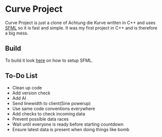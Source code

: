 Curve Project
===================
Curve Project is just a clone of Achtung die Kurve written in C++ and uses [SFML](https://github.com/LaurentGomila/SFML) so it is fast and simple. It was my first project in C++ and is therefore a big mess.

Build
-------
To build it look [here](http://sfml-dev.org/tutorials/2.2/) on how to setup SFML.

To-Do List
----------------------------
* Clean up code
* Add version check
* Add AI
* Send linewidth to client(Sine powerup)
* Use same code conventions everywhere
* Add checks to check incoming data
* Prevent possible data races
* Wait until everyone is ready before starting countdown
* Ensure latest data is present when doing things like bomb
